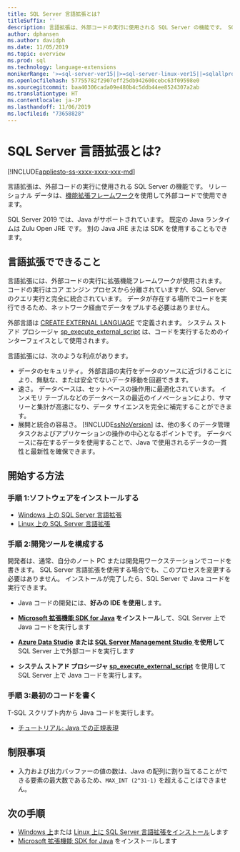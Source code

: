 ```yaml
---
title: SQL Server 言語拡張とは?
titleSuffix: ''
description: 言語拡張は、外部コードの実行に使用される SQL Server の機能です。 SQL Server 2019 では、Java がサポートされています。 リレーショナル データは、機能拡張フレームワークを使用して外部コードで使用できます。
author: dphansen
ms.author: davidph
ms.date: 11/05/2019
ms.topic: overview
ms.prod: sql
ms.technology: language-extensions
monikerRange: '>=sql-server-ver15||>=sql-server-linux-ver15||=sqlallproducts-allversions'
ms.openlocfilehash: 57755782f2907eff25db942600cebc63f09598e0
ms.sourcegitcommit: baa40306cada09e480b4c5ddb44ee8524307a2ab
ms.translationtype: HT
ms.contentlocale: ja-JP
ms.lasthandoff: 11/06/2019
ms.locfileid: "73658828"
---
```

# <a name="what-is-sql-server-language-extensions"></a>SQL Server 言語拡張とは?
[!INCLUDE[appliesto-ss-xxxx-xxxx-xxx-md](../includes/appliesto-ss-xxxx-xxxx-xxx-md.md)]

言語拡張は、外部コードの実行に使用される SQL Server の機能です。 リレーショナル データは、[機能拡張フレームワーク](concepts/extensibility-framework.md)を使用して外部コードで使用できます。

SQL Server 2019 では、Java がサポートされています。 既定の Java ランタイムは Zulu Open JRE です。 別の Java JRE または SDK を使用することもできます。

## <a name="what-you-can-do-with-language-extensions"></a>言語拡張でできること

言語拡張には、外部コードの実行に拡張機能フレームワークが使用されます。 コードの実行はコア エンジン プロセスから分離されていますが、SQL Server のクエリ実行と完全に統合されています。 データが存在する場所でコードを実行できるため、ネットワーク経由でデータをプルする必要はありません。

外部言語は [CREATE EXTERNAL LANGUAGE](https://docs.microsoft.com/sql/t-sql/statements/create-external-language-transact-sql) で定義されます。 システム ストアド プロシージャ [sp_execute_external_script](https://docs.microsoft.com/sql/relational-databases/system-stored-procedures/sp-execute-external-script-transact-sql) は、コードを実行するためのインターフェイスとして使用されます。

言語拡張には、次のような利点があります。

+ データのセキュリティ。 外部言語の実行をデータのソースに近づけることにより、無駄な、または安全でないデータ移動を回避できます。
+ 速さ。 データベースは、セットベースの操作用に最適化されています。 インメモリ テーブルなどのデータベースの最近のイノベーションにより、サマリーと集計が高速になり、データ サイエンスを完全に補完することができます。
+ 展開と統合の容易さ。 [!INCLUDE[ssNoVersion](../includes/ssnoversion-md.md)] は、他の多くのデータ管理タスクおよびアプリケーションの操作の中心となるポイントです。 データベースに存在するデータを使用することで、Java で使用されるデータの一貫性と最新性を確保できます。

## <a name="how-to-get-started"></a>開始する方法

### <a name="step-1-install-the-software"></a>手順 1:ソフトウェアをインストールする

+ [Windows 上の SQL Server 言語拡張](install/install-sql-server-language-extensions-on-windows.md)
+ [Linux 上の SQL Server 言語拡張](../linux/sql-server-linux-setup-language-extensions.md)

### <a name="step-2-configure-a-development-tool"></a>手順 2:開発ツールを構成する

開発者は、通常、自分のノート PC または開発用ワークステーションでコードを書きます。 SQL Server 言語拡張を使用する場合でも、このプロセスを変更する必要はありません。 インストールが完了したら、SQL Server で Java コードを実行できます。

+ Java コードの開発には、**好みの IDE を使用**します。

+ **[Microsoft 拡張機能 SDK for Java](how-to/extensibility-sdk-java-sql-server.md) をインストール**して、SQL Server 上で Java コードを実行します

+ **[Azure Data Studio](https://docs.microsoft.com/sql/azure-data-studio/what-is) または [SQL Server Management Studio ](https://docs.microsoft.com/sql/ssms/sql-server-management-studio-ssms) を使用して** SQL Server 上で外部コードを実行します

+ **システム ストアド プロシージャ [sp_execute_external_script](https://docs.microsoft.com/sql/relational-databases/system-stored-procedures/sp-execute-external-script-transact-sql)** を使用して SQL Server 上で Java コードを実行します。

### <a name="step-3-write-your-first-code"></a>手順 3:最初のコードを書く

T-SQL スクリプト内から Java コードを実行します。

+ [チュートリアル: Java での正規表現](tutorials/search-for-string-using-regular-expressions-in-java.md)

## <a name="limitations"></a>制限事項

+ 入力および出力バッファーの値の数は、Java の配列に割り当てることができる要素の最大数であるため、`MAX_INT (2^31-1)` を超えることはできません。

## <a name="next-steps"></a>次の手順

+ [Windows 上](install/install-sql-server-language-extensions-on-windows.md)または [Linux 上に SQL Server 言語拡張をインストール](../linux/sql-server-linux-setup-language-extensions.md)します
+ [Microsoft 拡張機能 SDK for Java](how-to/extensibility-sdk-java-sql-server.md) をインストールします
